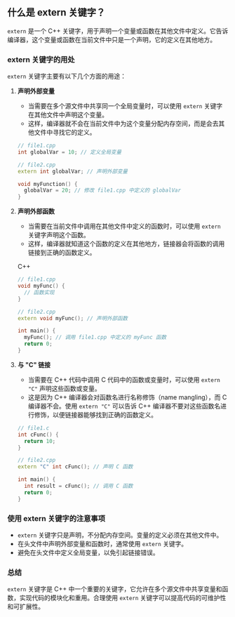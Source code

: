 

## 什么是 extern 关键字？

`extern` 是一个 C++ 关键字，用于声明一个变量或函数在其他文件中定义。它告诉编译器，这个变量或函数在当前文件中只是一个声明，它的定义在其他地方。

### extern 关键字的用处

`extern` 关键字主要有以下几个方面的用途：

1. **声明外部变量**
    
    - 当需要在多个源文件中共享同一个全局变量时，可以使用 `extern` 关键字在其他文件中声明这个变量。
    - 这样，编译器就不会在当前文件中为这个变量分配内存空间，而是会去其他文件中寻找它的定义。
    
    
    
    ```C++
    // file1.cpp
    int globalVar = 10; // 定义全局变量
    
    // file2.cpp
    extern int globalVar; // 声明外部变量
    
    void myFunction() {
      globalVar = 20; // 修改 file1.cpp 中定义的 globalVar
    }
    ```
    
2. **声明外部函数**
    
    - 当需要在当前文件中调用在其他文件中定义的函数时，可以使用 `extern` 关键字声明这个函数。
    - 这样，编译器就知道这个函数的定义在其他地方，链接器会将函数的调用链接到正确的函数定义。
    
    C++
    
    ```c++
    // file1.cpp
    void myFunc() {
      // 函数实现
    }
    
    // file2.cpp
    extern void myFunc(); // 声明外部函数
    
    int main() {
      myFunc(); // 调用 file1.cpp 中定义的 myFunc 函数
      return 0;
    }
    ```
    
3. **与 "C" 链接**
    
    - 当需要在 C++ 代码中调用 C 代码中的函数或变量时，可以使用 `extern "C"` 声明这些函数或变量。
    - 这是因为 C++ 编译器会对函数名进行名称修饰（name mangling），而 C 编译器不会。使用 `extern "C"` 可以告诉 C++ 编译器不要对这些函数名进行修饰，以便链接器能够找到正确的函数定义。
    
  
    
    ```  C++
    // file1.c
    int cFunc() {
      return 10;
    }
    
    // file2.cpp
    extern "C" int cFunc(); // 声明 C 函数
    
    int main() {
      int result = cFunc(); // 调用 C 函数
      return 0;
    }
    ```
    

### 使用 extern 关键字的注意事项

- `extern` 关键字只是声明，不分配内存空间。变量的定义必须在其他文件中。
- 在头文件中声明外部变量和函数时，通常使用 `extern` 关键字。
- 避免在头文件中定义全局变量，以免引起链接错误。

### 总结

`extern` 关键字是 C++ 中一个重要的关键字，它允许在多个源文件中共享变量和函数，实现代码的模块化和重用。合理使用 `extern` 关键字可以提高代码的可维护性和可扩展性。